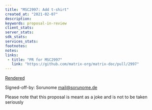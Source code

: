 ```yaml
---
title: "MSC2997: Add t-shirt"
created_at: "2021-02-07"
description:
keywords: proposal-in-review
client_stats:
server_stats:
sdk_stats:
services_stats:
footnotes:
notes:
links:
 - title: "PR for MSC2997"
   link: "https://github.com/matrix-org/matrix-doc/pull/2997"
---
```

[Rendered](https://github.com/Sorunome/matrix-doc/blob/soru/t-shirt/proposals/2997-tshift.md)

Signed-off-by: Sorunome <mail@sorunome.de>

Please note that this proposal is meant as a joke and is not to be taken seriously
